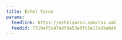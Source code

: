 ```yaml
---
title: Eshel Yaron
params:
  feedlink: https://eshelyaron.com/rss.xml
  feedid: 7319af5c47ad5da53a0fc5e17a5bab46
---
```

